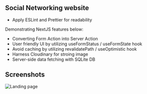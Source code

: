 ## Social Networking website

- Apply ESLint and Prettier for readability

Demonstrating NextJS features below:

- Converting Form Action into Server Action
- User friendly UI by utilizing useFormStatus / useFormState hook
- Avoid caching by utilizing revalidatePath / useOptimistic hook
- Harness Cloudinary for stroing image
- Server-side data fetching with SQLite DB 

## Screenshots
![Landing page](https://res.cloudinary.com/daiy153ez/image/upload/v1729433600/nextjs-course-mutations/zft9awv7gcyywfkm7apq.png)
